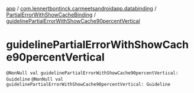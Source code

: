 [app](../../index.md) / [com.lennertbontinck.carmeetsandroidapp.databinding](../index.md) / [PartialErrorWithShowCacheBinding](index.md) / [guidelinePartialErrorWithShowCache90percentVertical](./guideline-partial-error-with-show-cache90percent-vertical.md)

# guidelinePartialErrorWithShowCache90percentVertical

`@NonNull val guidelinePartialErrorWithShowCache90percentVertical: Guideline`
`@NonNull val guidelinePartialErrorWithShowCache90percentVertical: Guideline`